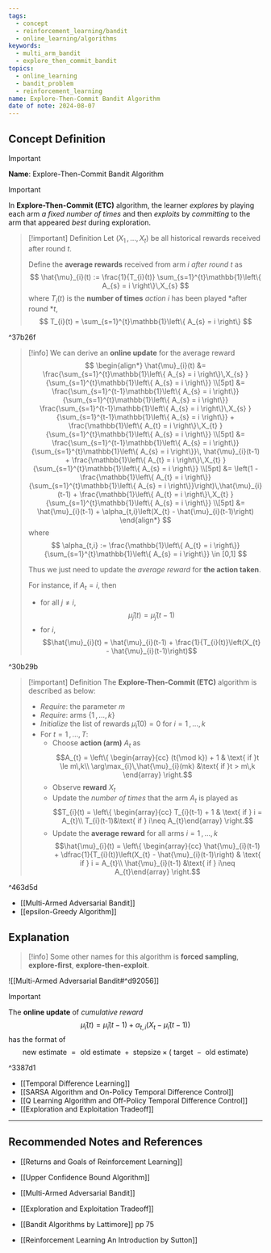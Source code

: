 ```yaml
---
tags:
  - concept
  - reinforcement_learning/bandit
  - online_learning/algorithms
keywords:
  - multi_arm_bandit
  - explore_then_commit_bandit
topics:
  - online_learning
  - bandit_problem
  - reinforcement_learning
name: Explore-Then-Commit Bandit Algorithm
date of note: 2024-08-07
---
```


## Concept Definition

>[!important]
>**Name**: Explore-Then-Commit Bandit Algorithm

>[!important]
>In **Explore-Then-Commit (ETC)** algorithm, the learner *explores* by playing each arm *a fixed number of times* and then *exploits* by *committing* to the arm that appeared *best* during exploration.

>[!important] Definition
>Let $(X_{1} \,{,}\ldots{,}\,X_{t})$ be all historical rewards received after round $t$.
>
>Define the **average rewards** received from arm $i$ *after round* $t$ as
>$$
>\hat{\mu}_{i}(t) := \frac{1}{T_{i}(t)} \sum_{s=1}^{t}\mathbb{1}\left\{ A_{s} = i \right\}\,X_{s} 
>$$
>where $T_{i}(t)$ is the **number of times** *action* $i$ has been played *after round *$t$,
>$$
>T_{i}(t) = \sum_{s=1}^{t}\mathbb{1}\left\{ A_{s} = i \right\}
>$$

^37b26f

>[!info]
>We can derive an **online update** for the average reward
>$$
>\begin{align*}
> \hat{\mu}_{i}(t) &=  \frac{\sum_{s=1}^{t}\mathbb{1}\left\{ A_{s} = i \right\}\,X_{s} }{\sum_{s=1}^{t}\mathbb{1}\left\{ A_{s} = i \right\}} \\[5pt]
> &= \frac{\sum_{s=1}^{t-1}\mathbb{1}\left\{ A_{s} = i \right\}}{\sum_{s=1}^{t}\mathbb{1}\left\{ A_{s} = i \right\}} \frac{\sum_{s=1}^{t-1}\mathbb{1}\left\{ A_{s} = i \right\}\,X_{s} }{\sum_{s=1}^{t-1}\mathbb{1}\left\{ A_{s} = i \right\}} + \frac{\mathbb{1}\left\{ A_{t} = i \right\}\,X_{t} }{\sum_{s=1}^{t}\mathbb{1}\left\{ A_{s} = i \right\}} \\[5pt]
> &= \frac{\sum_{s=1}^{t-1}\mathbb{1}\left\{ A_{s} = i \right\}}{\sum_{s=1}^{t}\mathbb{1}\left\{ A_{s} = i \right\}}\, \hat{\mu}_{i}(t-1) + \frac{\mathbb{1}\left\{ A_{t} = i \right\}\,X_{t} }{\sum_{s=1}^{t}\mathbb{1}\left\{ A_{s} = i \right\}} \\[5pt]
> &= \left(1 - \frac{\mathbb{1}\left\{ A_{t} = i \right\}}{\sum_{s=1}^{t}\mathbb{1}\left\{ A_{s} = i \right\}}\right)\,\hat{\mu}_{i}(t-1) + \frac{\mathbb{1}\left\{ A_{t} = i \right\}\,X_{t} }{\sum_{s=1}^{t}\mathbb{1}\left\{ A_{s} = i \right\}} \\[5pt]
> &= \hat{\mu}_{i}(t-1) + \alpha_{t,i}\left(X_{t} - \hat{\mu}_{i}(t-1)\right)
>\end{align*}
>$$
>where 
>$$
>\alpha_{t,i} := \frac{\mathbb{1}\left\{ A_{t} = i \right\}}{\sum_{s=1}^{t}\mathbb{1}\left\{ A_{s} = i \right\}} \in [0,1]
>$$
>
>Thus we just need to update the *average reward* for **the action taken**. 
>
>For instance, if $A_{t} = i$, then 
>- for all $j\neq i$, $$\hat{\mu}_{j}(t) = \hat{\mu}_{j}(t-1)$$
>- for $i$, $$\hat{\mu}_{i}(t) = \hat{\mu}_{i}(t-1) + \frac{1}{T_{i}(t)}\left(X_{t} - \hat{\mu}_{i}(t-1)\right)$$

^30b29b


>[!important] Definition
>The **Explore-Then-Commit (ETC)** algorithm is described as below:
>- *Require*: the parameter $m$
>- *Require*: arms $\{ 1 \,{,}\ldots{,}\, k\}$
>- *Initialize* the list of rewards $\hat{\mu}_{i}(0)=0$ for $i=1\,{,}\ldots{,}\,k$
>- For $t=1\,{,}\ldots{,}\,T$:
>	- Choose **action (arm)** $A_{t}$ as $$A_{t} = \left\{ \begin{array}{cc} (t{\mod k}) + 1 & \text{ if }t \le m\,k\\ \arg\max_{i}\,\hat{\mu}_{i}(mk) &\text{ if }t > m\,k \end{array} \right.$$
>	- Observe **reward** $X_{t}$
>	- Update the *number of times* that the arm $A_{t}$ is played as $$T_{i}(t)  = \left\{ \begin{array}{cc} T_{i}(t-1) + 1 & \text{ if } i = A_{t}\\ T_{i}(t-1)&\text{ if } i\neq A_{t}\end{array} \right.$$
>	- Update the **average reward** for all arms $i=1\,{,}\ldots{,}\,k$ $$\hat{\mu}_{i}(t)  = \left\{ \begin{array}{cc} \hat{\mu}_{i}(t-1) + \dfrac{1}{T_{i}(t)}\left(X_{t} - \hat{\mu}_{i}(t-1)\right) & \text{ if } i = A_{t}\\ \hat{\mu}_{i}(t-1) &\text{ if } i\neq A_{t}\end{array} \right.$$

^463d5d

- [[Multi-Armed Adversarial Bandit]]
- [[epsilon-Greedy Algorithm]]

## Explanation

>[!info]
>Some other names for this algorithm is **forced sampling**, **explore-first**, **explore-then-exploit**. 

![[Multi-Armed Adversarial Bandit#^d92056]]

>[!important]
>The **online update** of *cumulative reward*
>$$
>\hat{\mu}_{i}(t) = \hat{\mu}_{i}(t-1) + \alpha_{t,i}\left(X_{t} - \hat{\mu}_{i}(t-1)\right)
>$$
>has the format of 
>$$
>\text{new estimate } = \text{ old estimate } + \text{ stepsize} \times \left(\text{ target } - \text{ old estimate}\right) 
>$$

^3387d1

- [[Temporal Difference Learning]]
- [[SARSA Algorithm and On-Policy Temporal Difference Control]]
- [[Q Learning Algorithm and Off-Policy Temporal Difference Control]]
- [[Exploration and Exploitation Tradeoff]]


-----------
##  Recommended Notes and References


- [[Returns and Goals of Reinforcement Learning]]
- [[Upper Confidence Bound Algorithm]]
- [[Multi-Armed Adversarial Bandit]]
- [[Exploration and Exploitation Tradeoff]]


- [[Bandit Algorithms by Lattimore]] pp 75
- [[Reinforcement Learning An Introduction by Sutton]]